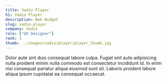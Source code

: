 ```yaml
---
title: Vadio Player
h1: Vadio Player
description: Web Widget
slug: vadio-player
company: Vadio
role: ["UX Designer"]
rank: 3
thumb: ../images/vadio/player/player_thumb.jpg
---
```


Dolor aute sint duis consequat labore culpa. Fugiat sint aute adipisicing nulla proident minim nulla commodo est consectetur incididunt id. In enim nisi consequat pariatur aliqua eiusmod sunt sit. Laboris proident labore aliqua ipsum cupidatat ea consequat occaecat.